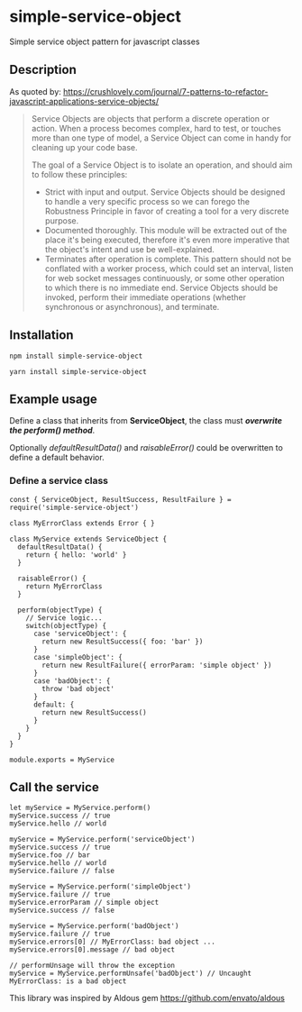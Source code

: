 # simple-service-object
Simple service object pattern for javascript classes

## Description
As quoted by: https://crushlovely.com/journal/7-patterns-to-refactor-javascript-applications-service-objects/

>Service Objects are objects that perform a discrete operation or action. When a process becomes complex, hard to test, or touches more than one type of model, a Service Object can come in handy for cleaning up your code base.
>
> The goal of a Service Object is to isolate an operation, and should aim to follow these principles:
>
> - Strict with input and output. Service Objects should be designed to handle a very specific process so we can forego the Robustness Principle in favor of creating a tool for a very discrete purpose.  
> - Documented thoroughly. This module will be extracted out of the place it's being executed, therefore it's even more imperative that the object's intent and use be well-explained.
> - Terminates after operation is complete. This pattern should not be conflated with a worker process, which could set an interval, listen for web socket messages continuously, or some other operation to which there is no immediate end. Service Objects should be invoked, perform their immediate operations (whether synchronous or asynchronous), and terminate.

## Installation
```
npm install simple-service-object
```

```
yarn install simple-service-object
```

## Example usage

Define a class that inherits from __ServiceObject__, the class must ***overwrite the perform() method***.

Optionally *defaultResultData()* and *raisableError()* could be overwritten to define a default behavior.
### Define a service class
```
const { ServiceObject, ResultSuccess, ResultFailure } = require('simple-service-object')

class MyErrorClass extends Error { }

class MyService extends ServiceObject {
  defaultResultData() {
    return { hello: 'world' }
  }

  raisableError() {
    return MyErrorClass
  }

  perform(objectType) {
    // Service logic...
    switch(objectType) {
      case 'serviceObject': {
        return new ResultSuccess({ foo: 'bar' })
      }
      case 'simpleObject': {
        return new ResultFailure({ errorParam: 'simple object' })
      }
      case 'badObject': {
        throw 'bad object'
      }
      default: {
        return new ResultSuccess()
      }
    }
  }
}

module.exports = MyService
```
## Call the service
```
let myService = MyService.perform()
myService.success // true
myService.hello // world

myService = MyService.perform('serviceObject')
myService.success // true
myService.foo // bar
myService.hello // world
myService.failure // false

myService = MyService.perform('simpleObject')
myService.failure // true
myService.errorParam // simple object
myService.success // false

myService = MyService.perform('badObject')
myService.failure // true
myService.errors[0] // MyErrorClass: bad object ...
myService.errors[0].message // bad object

// performUnsage will throw the exception
myService = MyService.performUnsafe('badObject') // Uncaught MyErrorClass: is a bad object
```

This library was inspired by Aldous gem https://github.com/envato/aldous

